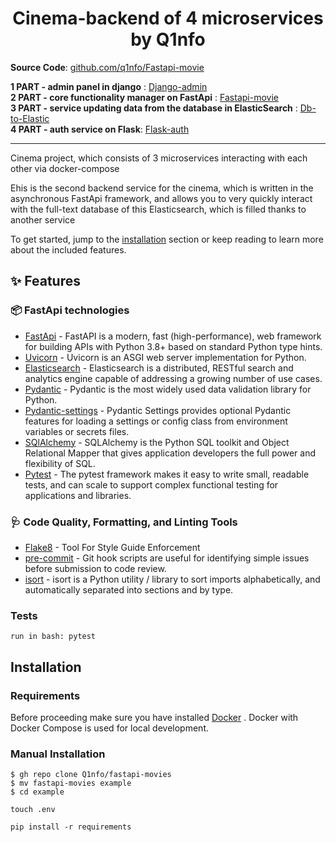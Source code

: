 <h1 align="center">Cinema-backend of 4 microservices by Q1nfo</h1>



**Source Code**: [github.com/q1nfo/Fastapi-movie](https://github.com/Q1nfo/fastapi-movie)

**1 PART - admin panel in django** : [Django-admin](https://github.com/Q1nfo/django-admin) \
**2 PART - core functionality manager on FastApi** : [Fastapi-movie](https://github.com/Q1nfo/fastapi-movie) \
**3 PART - service updating data from the database in ElasticSearch** : [Db-to-Elastic](https://github.com/Q1nfo/service_db_to_elastic) \
**4 PART - auth service on Flask**: [Flask-auth]()

---

<!--intro-start-->

Cinema project, which consists of 3 microservices interacting with each other via docker-compose


Еhis is the second backend service for the cinema, which is written 
in the asynchronous FastApi framework, and allows you to very quickly 
interact with the full-text database of this Elasticsearch, which is 
filled thanks to another service

To get started, jump to the [installation](#installation) section or keep reading to learn more about the included
features.
<!--intro-end-->

<!--readme-start-->

## ✨ Features

### 📦️ FastApi technologies

* [FastApi](https://fastapi.tiangolo.com/) - FastAPI is a modern, fast (high-performance), web framework for building APIs with Python 3.8+ based on standard Python type hints.
* [Uvicorn](https://www.uvicorn.org/) - Uvicorn is an ASGI web server implementation for Python.
* [Elasticsearch](https://www.elastic.co/elasticsearch) - Elasticsearch is a distributed, RESTful search and analytics engine capable of addressing a growing number of use cases.
* [Pydantic](https://docs.pydantic.dev/latest/) - Pydantic is the most widely used data validation library for Python.
* [Pydantic-settings](https://docs.pydantic.dev/latest/concepts/pydantic_settings/) - Pydantic Settings provides optional Pydantic features for loading a settings or config class from environment variables or secrets files.
* [SQlAlchemy](https://www.sqlalchemy.org/) - SQLAlchemy is the Python SQL toolkit and Object Relational Mapper that gives application developers the full power and flexibility of SQL.
* [Pytest](https://docs.pytest.org/en/7.4.x/) - The pytest framework makes it easy to write small, readable tests, and can scale to support complex functional testing for applications and libraries.

### 🩺 Code Quality, Formatting, and Linting Tools

* [Flake8](https://flake8.pycqa.org/) - Tool For Style Guide Enforcement
* [pre-commit](https://pre-commit.com/) - Git hook scripts are useful for identifying simple issues before submission to code review.
* [isort](https://pycqa.github.io/isort/) - isort is a Python utility / library to sort imports alphabetically, and automatically separated into sections and by type.

### Tests

    run in bash: pytest

## Installation

### Requirements

Before proceeding make sure you have installed [Docker](https://docs.docker.com/engine/installation/) . Docker with Docker Compose is used for local development.

### Manual Installation

    $ gh repo clone Q1nfo/fastapi-movies
    $ mv fastapi-movies example
    $ cd example

    touch .env

    pip install -r requirements


<!--readme-end-->